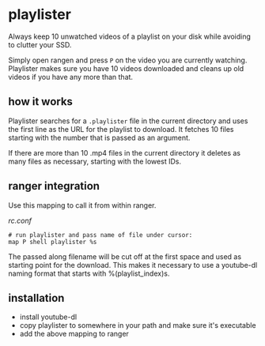 # playlister
Always keep 10 unwatched videos of a playlist on your disk while avoiding to clutter your SSD. 

Simply open rangen and press `P` on the video you are currently watching. Playlister makes sure you have 10 videos downloaded and cleans up old videos if you have any more than that.

## how it works
Playlister searches for a `.playlister` file in the current directory and uses the first line as the URL for the playlist to download. It fetches 10 files starting with the number that is passed as an argument.

If there are more than 10 .mp4 files in the current directory it deletes as many files as necessary, starting with the lowest IDs.

## ranger integration

Use this mapping to call it from within ranger.

_rc.conf_

    # run playlister and pass name of file under cursor:
    map P shell playlister %s

The passed along filename will be cut off at the first space and used as starting point for the download. This makes it necessary to use a youtube-dl naming format that starts with %(playlist_index)s.

## installation

* install youtube-dl
* copy playlister to somewhere in your path and make sure it's executable
* add the above mapping to ranger